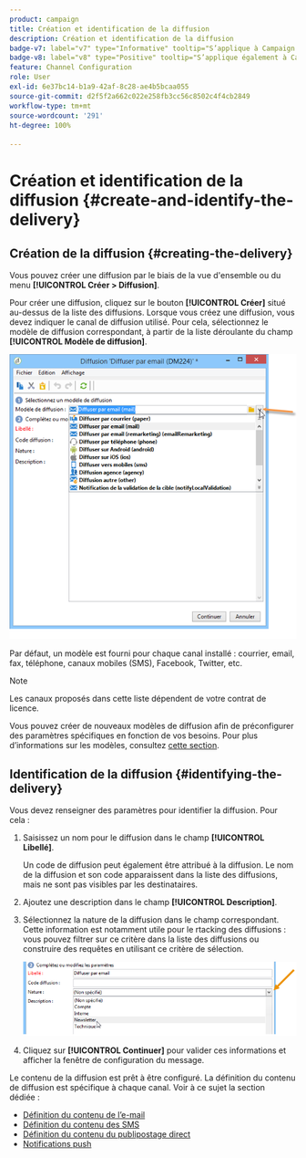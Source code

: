 ```yaml
---
product: campaign
title: Création et identification de la diffusion
description: Création et identification de la diffusion
badge-v7: label="v7" type="Informative" tooltip="S’applique à Campaign Classic v7"
badge-v8: label="v8" type="Positive" tooltip="S’applique également à Campaign v8"
feature: Channel Configuration
role: User
exl-id: 6e37bc14-b1a9-42af-8c28-ae4b5bcaa055
source-git-commit: d2f5f2a662c022e258fb3cc56c8502c4f4cb2849
workflow-type: tm+mt
source-wordcount: '291'
ht-degree: 100%

---
```


# Création et identification de la diffusion {#create-and-identify-the-delivery}

## Création de la diffusion {#creating-the-delivery}

Vous pouvez créer une diffusion par le biais de la vue d&#39;ensemble ou du menu **[!UICONTROL Créer > Diffusion]**.


Pour créer une diffusion, cliquez sur le bouton **[!UICONTROL Créer]** situé au-dessus de la liste des diffusions. Lorsque vous créez une diffusion, vous devez indiquer le canal de diffusion utilisé. Pour cela, sélectionnez le modèle de diffusion correspondant, à partir de la liste déroulante du champ **[!UICONTROL Modèle de diffusion]**.

![](assets/s_ncs_user_wizard_email01_1.png)

Par défaut, un modèle est fourni pour chaque canal installé : courrier, email, fax, téléphone, canaux mobiles (SMS), Facebook, Twitter, etc.

>[!NOTE]
>
>Les canaux proposés dans cette liste dépendent de votre contrat de licence.

Vous pouvez créer de nouveaux modèles de diffusion afin de préconfigurer des paramètres spécifiques en fonction de vos besoins. Pour plus d’informations sur les modèles, consultez [cette section](about-templates.md).

## Identification de la diffusion {#identifying-the-delivery}

Vous devez renseigner des paramètres pour identifier la diffusion. Pour cela :

1. Saisissez un nom pour le diffusion dans le champ **[!UICONTROL Libellé]**.

   Un code de diffusion peut également être attribué à la diffusion. Le nom de la diffusion et son code apparaissent dans la liste des diffusions, mais ne sont pas visibles par les destinataires.

1. Ajoutez une description dans le champ **[!UICONTROL Description]**.
1. Sélectionnez la nature de la diffusion dans le champ correspondant. Cette information est notamment utile pour le rtacking des diffusions : vous pouvez filtrer sur ce critère dans la liste des diffusions ou construire des requêtes en utilisant ce critère de sélection.

   ![](assets/s_ncs_user_email_del_nature.png)

1. Cliquez sur **[!UICONTROL Continuer]** pour valider ces informations et afficher la fenêtre de configuration du message.

Le contenu de la diffusion est prêt à être configuré. La définition du contenu de diffusion est spécifique à chaque canal. Voir à ce sujet la section dédiée :

* [Définition du contenu de l’e-mail](defining-the-email-content.md)
* [Définition du contenu des SMS](sms-create.md#defining-the-sms-content)
* [Définition du contenu du publipostage direct](defining-the-direct-mail-content.md)
* [Notifications push](about-mobile-app-channel.md)
